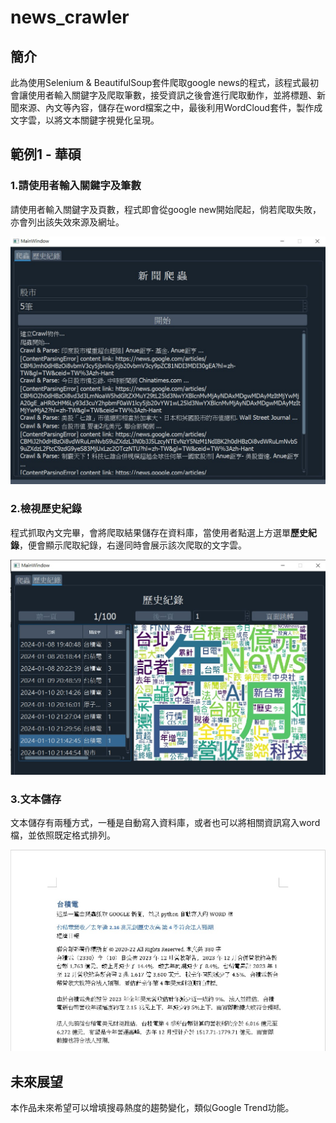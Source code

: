 # news_crawler

## 簡介

此為使用Selenium & BeautifulSoup套件爬取google news的程式，該程式最初會讓使用者輸入關鍵字及爬取筆數，接受資訊之後會進行爬取動作，並將標題、新聞來源、內文等內容，儲存在word檔案之中，最後利用WordCloud套件，製作成文字雲，以將文本關鍵字視覺化呈現。

## 範例1 - 華碩

### 1.請使用者輸入關鍵字及筆數

請使用者輸入關鍵字及頁數，程式即會從google new開始爬起，倘若爬取失敗，亦會列出該失效來源及網址。

![1](image/1.jpg)

### 2.檢視歷史紀錄

程式抓取內文完畢，會將爬取結果儲存在資料庫，當使用者點選上方選單**歷史紀錄**，便會顯示爬取紀錄，右邊同時會展示該次爬取的文字雲。

![1](image/2.jpg)

### 3.文本儲存

文本儲存有兩種方式，一種是自動寫入資料庫，或者也可以將相關資訊寫入word檔，並依照既定格式排列。

![1](image/3.jpg)

## 未來展望

本作品未來希望可以增填搜尋熱度的趨勢變化，類似Google Trend功能。


